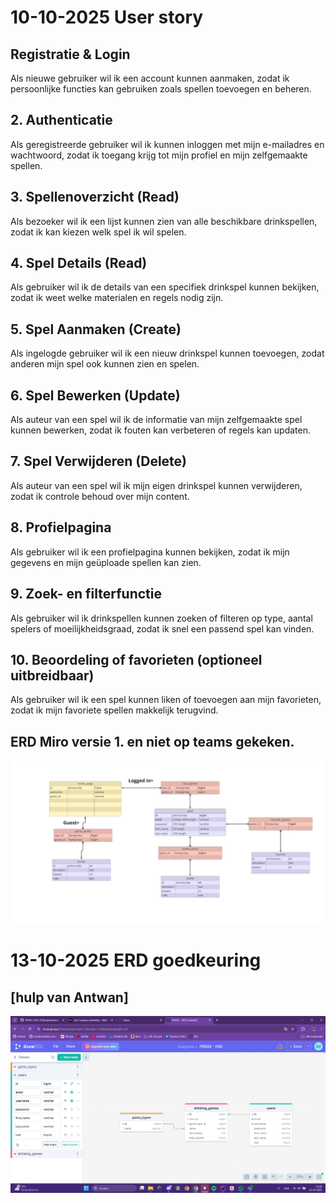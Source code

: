 # 10-10-2025 User story
## Registratie & Login
Als nieuwe gebruiker wil ik een account kunnen aanmaken, zodat ik persoonlijke functies kan gebruiken zoals spellen toevoegen en beheren.
## 2. Authenticatie
Als geregistreerde gebruiker wil ik kunnen inloggen met mijn e-mailadres en wachtwoord, zodat ik toegang krijg tot mijn profiel en mijn zelfgemaakte spellen.

## 3. Spellenoverzicht (Read)
Als bezoeker wil ik een lijst kunnen zien van alle beschikbare drinkspellen, zodat ik kan kiezen welk spel ik wil spelen.

## 4. Spel Details (Read)
Als gebruiker wil ik de details van een specifiek drinkspel kunnen bekijken, zodat ik weet welke materialen en regels nodig zijn.

## 5. Spel Aanmaken (Create)
Als ingelogde gebruiker wil ik een nieuw drinkspel kunnen toevoegen, zodat anderen mijn spel ook kunnen zien en spelen.

## 6. Spel Bewerken (Update)
Als auteur van een spel wil ik de informatie van mijn zelfgemaakte spel kunnen bewerken, zodat ik fouten kan verbeteren of regels kan updaten.

## 7. Spel Verwijderen (Delete)
Als auteur van een spel wil ik mijn eigen drinkspel kunnen verwijderen, zodat ik controle behoud over mijn content.

## 8. Profielpagina
Als gebruiker wil ik een profielpagina kunnen bekijken, zodat ik mijn gegevens en mijn geüploade spellen kan zien.

## 9. Zoek- en filterfunctie
Als gebruiker wil ik drinkspellen kunnen zoeken of filteren op type, aantal spelers of moeilijkheidsgraad, zodat ik snel een passend spel kan vinden.

## 10. Beoordeling of favorieten (optioneel uitbreidbaar)
Als gebruiker wil ik een spel kunnen liken of toevoegen aan mijn favorieten, zodat ik mijn favoriete spellen makkelijk terugvind.

## ERD Miro versie 1. en niet op teams gekeken.
![ERD miro](image/miro-erd.png)

# 13-10-2025 ERD goedkeuring
## [hulp van Antwan]
![ERD miro](image/goedgekeurde-erd.png)














